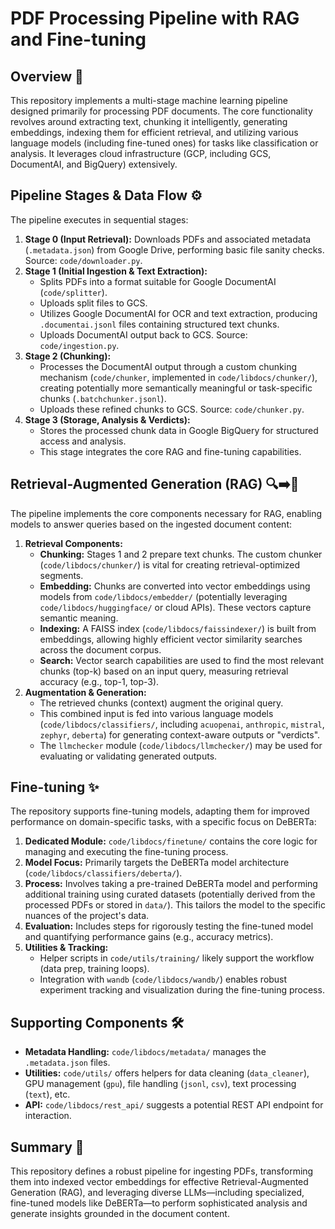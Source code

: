 # PDF Processing Pipeline with RAG and Fine-tuning

## Overview 📜

This repository implements a multi-stage machine learning pipeline designed primarily for processing PDF documents. The core functionality revolves around extracting text, chunking it intelligently, generating embeddings, indexing them for efficient retrieval, and utilizing various language models (including fine-tuned ones) for tasks like classification or analysis. It leverages cloud infrastructure (GCP, including GCS, DocumentAI, and BigQuery) extensively.

## Pipeline Stages & Data Flow ⚙️

The pipeline executes in sequential stages:

1.  **Stage 0 (Input Retrieval):** Downloads PDFs and associated metadata (`.metadata.json`) from Google Drive, performing basic file sanity checks. Source: `code/downloader.py`.
2.  **Stage 1 (Initial Ingestion & Text Extraction):**
    *   Splits PDFs into a format suitable for Google DocumentAI (`code/splitter`).
    *   Uploads split files to GCS.
    *   Utilizes Google DocumentAI for OCR and text extraction, producing `.documentai.jsonl` files containing structured text chunks.
    *   Uploads DocumentAI output back to GCS. Source: `code/ingestion.py`.
3.  **Stage 2 (Chunking):**
    *   Processes the DocumentAI output through a custom chunking mechanism (`code/chunker`, implemented in `code/libdocs/chunker/`), creating potentially more semantically meaningful or task-specific chunks (`.batchchunker.jsonl`).
    *   Uploads these refined chunks to GCS. Source: `code/chunker.py`.
4.  **Stage 3 (Storage, Analysis & Verdicts):**
    *   Stores the processed chunk data in Google BigQuery for structured access and analysis.
    *   This stage integrates the core RAG and fine-tuning capabilities.

## Retrieval-Augmented Generation (RAG) 🔍➡️🧠

The pipeline implements the core components necessary for RAG, enabling models to answer queries based on the ingested document content:

1.  **Retrieval Components:**
    *   **Chunking:** Stages 1 and 2 prepare text chunks. The custom chunker (`code/libdocs/chunker/`) is vital for creating retrieval-optimized segments.
    *   **Embedding:** Chunks are converted into vector embeddings using models from `code/libdocs/embedder/` (potentially leveraging `code/libdocs/huggingface/` or cloud APIs). These vectors capture semantic meaning.
    *   **Indexing:** A FAISS index (`code/libdocs/faissindexer/`) is built from embeddings, allowing highly efficient vector similarity searches across the document corpus.
    *   **Search:** Vector search capabilities are used to find the most relevant chunks (top-k) based on an input query, measuring retrieval accuracy (e.g., top-1, top-3).
2.  **Augmentation & Generation:**
    *   The retrieved chunks (context) augment the original query.
    *   This combined input is fed into various language models (`code/libdocs/classifiers/`, including `acuopenai`, `anthropic`, `mistral`, `zephyr`, `deberta`) for generating context-aware outputs or "verdicts".
    *   The `llmchecker` module (`code/libdocs/llmchecker/`) may be used for evaluating or validating generated outputs.

## Fine-tuning ✨

The repository supports fine-tuning models, adapting them for improved performance on domain-specific tasks, with a specific focus on DeBERTa:

1.  **Dedicated Module:** `code/libdocs/finetune/` contains the core logic for managing and executing the fine-tuning process.
2.  **Model Focus:** Primarily targets the DeBERTa model architecture (`code/libdocs/classifiers/deberta/`).
3.  **Process:** Involves taking a pre-trained DeBERTa model and performing additional training using curated datasets (potentially derived from the processed PDFs or stored in `data/`). This tailors the model to the specific nuances of the project's data.
4.  **Evaluation:** Includes steps for rigorously testing the fine-tuned model and quantifying performance gains (e.g., accuracy metrics).
5.  **Utilities & Tracking:**
    *   Helper scripts in `code/utils/training/` likely support the workflow (data prep, training loops).
    *   Integration with `wandb` (`code/libdocs/wandb/`) enables robust experiment tracking and visualization during the fine-tuning process.

## Supporting Components 🛠️

*   **Metadata Handling:** `code/libdocs/metadata/` manages the `.metadata.json` files.
*   **Utilities:** `code/utils/` offers helpers for data cleaning (`data_cleaner`), GPU management (`gpu`), file handling (`jsonl`, `csv`), text processing (`text`), etc.
*   **API:** `code/libdocs/rest_api/` suggests a potential REST API endpoint for interaction.

## Summary 🎯

This repository defines a robust pipeline for ingesting PDFs, transforming them into indexed vector embeddings for effective Retrieval-Augmented Generation (RAG), and leveraging diverse LLMs—including specialized, fine-tuned models like DeBERTa—to perform sophisticated analysis and generate insights grounded in the document content.
